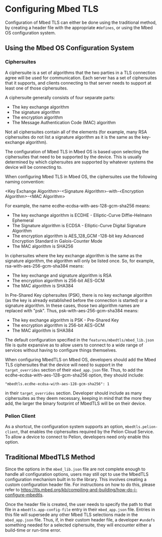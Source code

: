 # Configuring Mbed TLS
Configuration of Mbed TLS can either be done using the traditional method, by creating a header file with the appropriate `#defines`, or using the Mbed OS configuration system.

## Using the Mbed OS Configuration System
### Ciphersuites
A ciphersuite is a set of algorithms that the two parties in a TLS connection agree will be used for communication. Each server has a set of ciphersuites that it supports, and clients connecting to that server needs to support at least one of those ciphersuites.

A ciphersuite generally consists of four separate parts:
- The key exchange algorithm
- The signature algorithm
- The encryption algorithm
- The Message Authentication Code (MAC) algorithm

Not all ciphersuites contain all of the elements (for example, many RSA ciphersuites do not list a signature algorithm as it is the same as the key-exchange algorithm).

The configuration of Mbed TLS in Mbed OS is based upon selecting the ciphersuites that need to be supported by the device. This is usually determined by which ciphersuites are supported by whatever systems the device will be connecting to.

When configuring Mbed TLS in Mbed OS, the ciphersuites use the following naming convention:

\<Key Exchange Algorithm\>-\<Signature Algorithm\>-with-\<Encryption Algorithm\>-\<MAC Algorithm\>

For example, the name ecdhe-ecdsa-with-aes-128-gcm-sha256 means:
- The key exchange algorithm is ECDHE - Elliptic-Curve Diffie-Helmann Ephemeral
- The Signature algorithm is ECDSA - Elliptic-Curve Digital Signature Algorithm
- The encryption algorithm is AES_128_GCM -128-bit key Advanced Encryption Standard in Galois-Counter Mode
- The MAC algorithm is SHA256

In ciphersuites where the key exchange algorithm is the same as the signature algorithm, the algorithm will only be listed once. So, for example, rsa-with-aes-256-gcm-sha384 means:
- The key exchange and signature algorithm is RSA
- The encryption algorithm is 256-bit AES-GCM
- The MAC algorithm is SHA384

In Pre-Shared Key ciphersuites (PSK), there is no key exchange algorithm (as the key is already established before the connection is started) or a signature algorithm. In these cases, those two algorithm names are replaced with "psk". Thus, psk-with-aes-256-gcm-sha384 means:
- The key exchange algorithm is PSK - Pre-Shared Key
- The encryption algorithm is 256-bit AES-GCM
- The MAC algorithm is SHA384

The default configuration specified in the `features/mbedtls/mbed_lib.json` file is quite expansive as to allow users to connect to a wide range of services without having to configure things themselves.

When configuring MbedTLS on Mbed OS, developers should add the Mbed TLS ciphersuites that the device will need to support in the `target_overrides` section of their `mbed_app.json` file. Thus, to add the ecdhe-ecdsa-with-aes-128-gcm-sha256 option, they should include:
```
"mbedtls.ecdhe-ecdsa-with-aes-128-gcm-sha256": 1
```
in their `target_overrides` section. Developer should include as many ciphersuites as they deem necessary, keeping in mind that the more they add, the larger the binary footprint of MbedTLS will be on their device.
### Pelion Client
As a shortcut, the configuration system supports an option, `mbedtls.pelion-client`, that enables the ciphersuites required by the Pelion Cloud Service. To allow a device to connect to Pelion, developers need only enable this option.

## Traditional MbedTLS Method
Since the options in the `mbed_lib.json` file are not complete enough to handle all configuration options, users may still opt to use the MbedTLS configuration mechanism built in to the library. This involves creating a custom configuration header file. For instructions on how to do this, please refer to https://tls.mbed.org/kb/compiling-and-building/how-do-i-configure-mbedtls.

Once the header file is created, the user needs to specify the path to that file in a `mbedtls.app-config-file` entry in their `mbed_app.json` file. Entries in this file will supersede any other Mbed TLS selections made in the `mbed_app.json` file. Thus, if, in their custom header file,  a developer `#undefs` something needed for a selected ciphersuite, they will encounter either a build-time or run-time error.
